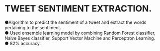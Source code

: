 # TWEET SENTIMENT EXTRACTION.   
●Algorithm to predict the sentiment of a tweet and extract the words pertaining to the sentiment.  
● Used ensemble learning model by combining Random Forest classifier, Naive Bayes classifier, Support Vector Machine and Perceptron Learning.  
● 82% accuracy.  
